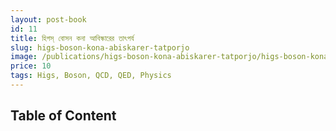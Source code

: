 ```yaml
---
layout: post-book
id: 11
title: হিগস্ বোসন কনা আবিস্কারের তাৎপর্য
slug: higs-boson-kona-abiskarer-tatporjo
image: /publications/higs-boson-kona-abiskarer-tatporjo/higs-boson-konar-abiskarer-tatporjo-cover.jpg
price: 10
tags: Higs, Boson, QCD, QED, Physics
---
```

## Table of Content